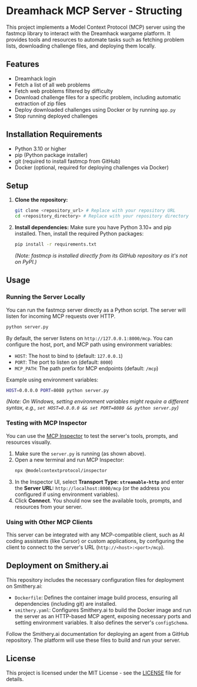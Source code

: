 # Dreamhack MCP Server - Structing

This project implements a Model Context Protocol (MCP) server using the fastmcp library to interact with the Dreamhack wargame platform. It provides tools and resources to automate tasks such as fetching problem lists, downloading challenge files, and deploying them locally.

## Features

-   Dreamhack login
-   Fetch a list of all web problems
-   Fetch web problems filtered by difficulty
-   Download challenge files for a specific problem, including automatic extraction of zip files
-   Deploy downloaded challenges using Docker or by running `app.py`
-   Stop running deployed challenges

## Installation Requirements

-   Python 3.10 or higher
-   pip (Python package installer)
-   git (required to install fastmcp from GitHub)
-   Docker (optional, required for deploying challenges via Docker)

## Setup

1.  **Clone the repository:**
    ```bash
    git clone <repository_url> # Replace with your repository URL
    cd <repository_directory> # Replace with your repository directory
    ```

2.  **Install dependencies:**
    Make sure you have Python 3.10+ and pip installed. Then, install the required Python packages:
    ```bash
    pip install -r requirements.txt
    ```
    *(Note: fastmcp is installed directly from its GitHub repository as it's not on PyPI.)*

## Usage

### Running the Server Locally

You can run the fastmcp server directly as a Python script. The server will listen for incoming MCP requests over HTTP.

```bash
python server.py
```

By default, the server listens on `http://127.0.0.1:8000/mcp`. You can configure the host, port, and MCP path using environment variables:

-   `HOST`: The host to bind to (default: `127.0.0.1`)
-   `PORT`: The port to listen on (default: `8000`)
-   `MCP_PATH`: The path prefix for MCP endpoints (default: `/mcp`)

Example using environment variables:

```bash
HOST=0.0.0.0 PORT=8080 python server.py
```
*(Note: On Windows, setting environment variables might require a different syntax, e.g., `set HOST=0.0.0.0 && set PORT=8080 && python server.py`)*

### Testing with MCP Inspector

You can use the [MCP Inspector](https://github.com/modelcontextprotocol/inspector) to test the server's tools, prompts, and resources visually.

1.  Make sure the `server.py` is running (as shown above).
2.  Open a new terminal and run MCP Inspector:
    ```bash
    npx @modelcontextprotocol/inspector
    ```
3.  In the Inspector UI, select **Transport Type: `streamable-http`** and enter the **Server URL:** `http://localhost:8000/mcp` (or the address you configured if using environment variables).
4.  Click **Connect**. You should now see the available tools, prompts, and resources from your server.

### Using with Other MCP Clients

This server can be integrated with any MCP-compatible client, such as AI coding assistants (like Cursor) or custom applications, by configuring the client to connect to the server's URL (`http://<host>:<port>/mcp`).

## Deployment on Smithery.ai

This repository includes the necessary configuration files for deployment on Smithery.ai:

-   `Dockerfile`: Defines the container image build process, ensuring all dependencies (including git) are installed.
-   `smithery.yaml`: Configures Smithery.ai to build the Docker image and run the server as an HTTP-based MCP agent, exposing necessary ports and setting environment variables. It also defines the server's `configSchema`.

Follow the Smithery.ai documentation for deploying an agent from a GitHub repository. The platform will use these files to build and run your server.

## License

This project is licensed under the MIT License - see the [LICENSE](LICENSE) file for details. 
